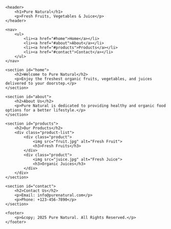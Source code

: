 <!DOCTYPE html>
<html lang="en">
<head>
    <meta charset="UTF-8">
    <meta name="viewport" content="width=device-width, initial-scale=1.0">
    <title>Pure Natural - Fresh Fruits & Juices</title>
    <link rel="stylesheet" href="styles.css">
</head>
<body>

    <header>
        <h1>Pure Natural</h1>
        <p>Fresh Fruits, Vegetables & Juice</p>
    </header>

    <nav>
        <ul>
            <li><a href="#home">Home</a></li>
            <li><a href="#about">About</a></li>
            <li><a href="#products">Products</a></li>
            <li><a href="#contact">Contact</a></li>
        </ul>
    </nav>

    <section id="home">
        <h2>Welcome to Pure Natural</h2>
        <p>Enjoy the freshest organic fruits, vegetables, and juices delivered to your doorstep.</p>
    </section>

    <section id="about">
        <h2>About Us</h2>
        <p>Pure Natural is dedicated to providing healthy and organic food options for a better lifestyle.</p>
    </section>

    <section id="products">
        <h2>Our Products</h2>
        <div class="product-list">
            <div class="product">
                <img src="fruit.jpg" alt="Fresh Fruit">
                <h3>Fresh Fruits</h3>
            </div>
            <div class="product">
                <img src="juice.jpg" alt="Fresh Juice">
                <h3>Organic Juices</h3>
            </div>
        </div>
    </section>

    <section id="contact">
        <h2>Contact Us</h2>
        <p>Email: info@purenatural.com</p>
        <p>Phone: +123-456-7890</p>
    </section>

    <footer>
        <p>&copy; 2025 Pure Natural. All Rights Reserved.</p>
    </footer>

</body>
</html>
